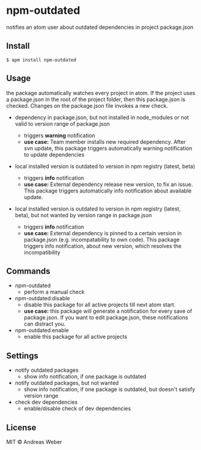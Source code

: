 # npm-outdated

notifies an atom user about outdated dependencies in project package.json


## Install

```
$ apm install npm-outdated
```

## Usage

the package automatically watches every project in atom. If the project uses a package.json in the root of the project folder, then this package.json is checked. Changes on the package.json file invokes a new check.

* dependency in package.json, but not installed in node_modules or not valid to version range of package.json
  * triggers **warning** notification
  * **use case:** Team member installs new required dependency. After svn update, this package triggers automatically warning notification to update dependencies
* local installed version is outdated to version in npm registry (latest, beta)
  * triggers **info** notification
  * **use case:** External dependency release new version, to fix an issue. This package triggers automatically info notification about available update.

* local installed version is outdated to version in npm registry (latest, beta), but not wanted by version range in package.json
  * triggers **info** notification
  * **use case:** External dependency is pinned to a certain version in package.json (e.g. incompatability to own code). This package triggers info notification, about new version, which resolves the incompatibility

## Commands

* npm-outdated
  * perform a manual check
* npm-outdated:disable
  * disable this package for all active projects till next atom start.
  * **use case:** this package will generate a notification for every save of package.json. If you want to edit package.json, these notifications can distract you.
* npm-outdated:enable
  * enable this package for all active projects

## Settings

* notify outdated packages
  * show info notification, if one package is outdated
* notify outdated packages, but not wanted
  * show info notification, if one package is outdated, but doesn't satisfy version range
* check dev dependencies
  * enable/disable check of dev dependencies

## License

MIT © Andreas Weber
